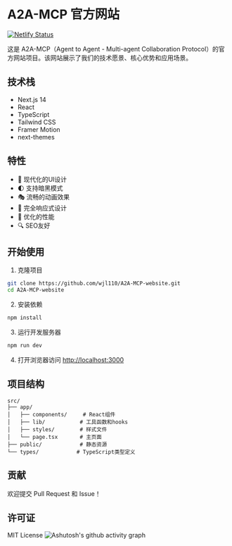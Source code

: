 # A2A-MCP 官方网站
[![Netlify Status](https://api.netlify.com/api/v1/badges/614b9180-6778-4e5a-8a38-07df9203144c/deploy-status)](https://app.netlify.com/sites/a2a-mcp/deploys)

这是 A2A-MCP（Agent to Agent - Multi-agent Collaboration Protocol）的官方网站项目。该网站展示了我们的技术愿景、核心优势和应用场景。

## 技术栈

- Next.js 14
- React
- TypeScript
- Tailwind CSS
- Framer Motion
- next-themes

## 特性

- 🎨 现代化的UI设计
- 🌓 支持暗黑模式
- 🎭 流畅的动画效果
- 📱 完全响应式设计
- 🚀 优化的性能
- 🔍 SEO友好

## 开始使用

1. 克隆项目

```bash
git clone https://github.com/wjl110/A2A-MCP-website.git
cd A2A-MCP-website
```

2. 安装依赖

```bash
npm install
```

3. 运行开发服务器

```bash
npm run dev
```

4. 打开浏览器访问 [http://localhost:3000](http://localhost:3000)

## 项目结构

```
src/
├── app/
│   ├── components/     # React组件
│   ├── lib/           # 工具函数和hooks
│   ├── styles/        # 样式文件
│   └── page.tsx       # 主页面
├── public/            # 静态资源
└── types/            # TypeScript类型定义
```

## 贡献

欢迎提交 Pull Request 和 Issue！

## 许可证

MIT License
![Ashutosh's github activity graph](https://github-readme-activity-graph.vercel.app/graph?username=wjl110)
